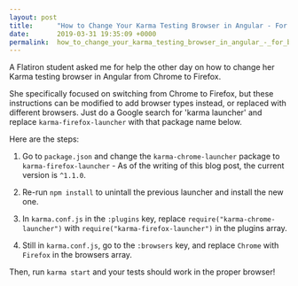 ```yaml
---
layout: post
title:      "How to Change Your Karma Testing Browser in Angular - For Beginners"
date:       2019-03-31 19:35:09 +0000
permalink:  how_to_change_your_karma_testing_browser_in_angular_-_for_beginners
---
```




A Flatiron student asked me for help the other day on how to change her Karma testing browser in Angular from Chrome to Firefox.

She specifically focused on switching from Chrome to Firefox, but these instructions can be modified to add browser types instead, or replaced with different browsers. Just do a Google search for 'karma <browser-name> launcher' and replace `karma-firefox-launcher` with that package name below.

Here are the steps:

1. Go to `package.json` and change the `karma-chrome-launcher` package to `karma-firefox-launcher` - As of the writing of this blog post, the current version is `^1.1.0`. 

2. Re-run `npm install` to unintall the previous launcher and install the new one.

3. In `karma.conf.js` in the `:plugins` key, replace `require("karma-chrome-launcher")` with `require("karma-firefox-launcher")` in the plugins array.

4. Still in `karma.conf.js`, go to the `:browsers` key, and replace `Chrome` with `Firefox` in the browsers array.

Then, run `karma start` and your tests should work in the proper browser!

